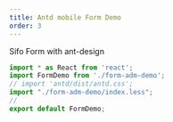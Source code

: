```yaml
---
title: Antd mobile Form Demo
order: 3
---
```

Sifo Form with ant-design
```jsx
import * as React from 'react';
import FormDemo from './form-adm-demo';
// import 'antd/dist/antd.css';
import "./form-adm-demo/index.less";
//
export default FormDemo;
```

